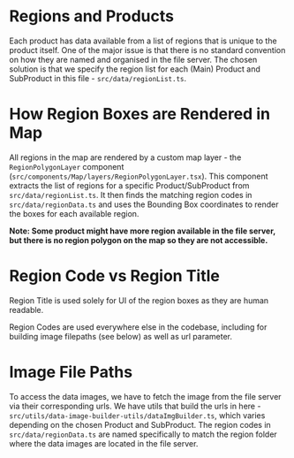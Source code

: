 # Regions and Products

Each product has data available from a list of regions that is unique to the product itself. One of the major issue is that there is no standard convention on how they are named and organised in the file server. The chosen solution is that we specify the region list for each (Main) Product and SubProduct in this file - `src/data/regionList.ts`.

# How Region Boxes are Rendered in Map

All regions in the map are rendered by a custom map layer - the `RegionPolygonLayer` component (`src/components/Map/layers/RegionPolygonLayer.tsx`). This component extracts the list of regions for a specific Product/SubProduct from `src/data/regionList.ts`. It then finds the matching region codes in `src/data/regionData.ts` and uses the Bounding Box coordinates to render the boxes for each available region.

**Note: Some product might have more region available in the file server, but there is no region polygon on the map so they are not accessible.**

# Region Code vs Region Title

Region Title is used solely for UI of the region boxes as they are human readable.

Region Codes are used everywhere else in the codebase, including for building image filepaths (see below) as well as url parameter.

# Image File Paths

To access the data images, we have to fetch the image from the file server via their corresponding urls. We have utils that build the urls in here - `src/utils/data-image-builder-utils/dataImgBuilder.ts`, which varies depending on the chosen Product and SubProduct. The region codes in `src/data/regionData.ts` are named specifically to match the region folder where the data images are located in the file server.
